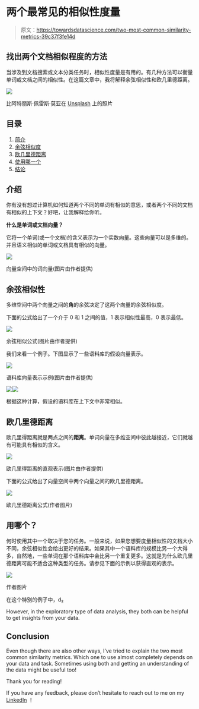 # 两个最常见的相似性度量

> 原文：<https://towardsdatascience.com/two-most-common-similarity-metrics-39c37f3fe14d>

## 找出两个文档相似程度的方法

当涉及到文档搜索或文本分类任务时，相似性度量是有用的。有几种方法可以衡量单词或文档之间的相似性。在这篇文章中，我将解释余弦相似性和欧几里德距离。

![](img/e9ce26f7618643d9e8ff9afd0ca8abb8.png)

比阿特丽斯·佩雷斯·莫亚在 [Unsplash](https://unsplash.com?utm_source=medium&utm_medium=referral) 上的照片

## **目录**

1.  [简介](#0ef1)
2.  [余弦相似度](#ed9c)
3.  [欧几里德距离](#ef62)
4.  [使用哪一个](#94bd)
5.  [结论](#9aca)

## 介绍

你有没有想过计算机如何知道两个不同的单词有相似的意思，或者两个不同的文档有相似的上下文？好吧，让我解释给你听。

**什么是单词或文档向量？**

它将一个单词(或一个文档)的含义表示为一个实数向量。这些向量可以是多维的。并且语义相似的单词或文档具有相似的向量。

![](img/a56b3c8ad792d6980ca703d7d99a2bc3.png)

向量空间中的词向量(图片由作者提供)

## 余弦相似性

多维空间中两个向量之间的**角**的余弦决定了这两个向量的余弦相似度。

下面的公式给出了一个介于 0 和 1 之间的值，1 表示相似性最高，0 表示最低。

![](img/810312f3b083fd15f34b408c9912331c.png)

余弦相似公式(图片由作者提供)

我们来看一个例子。下图显示了一些语料库的假设向量表示。

![](img/886c1cb82e07098193dd71682c243a1c.png)

语料库向量表示示例(图片由作者提供)

![](img/12bcbdfa5900a02b2db3a3b91653eefd.png)![](img/1a0eba8075fd31fceffc50e2163a5d1c.png)

根据这种计算，假设的语料库在上下文中非常相似。

## 欧几里德距离

欧几里得距离就是两点之间的**距离**。单词向量在多维空间中彼此越接近，它们就越有可能具有相似的含义。

![](img/7345efe181fe014776000498222959a8.png)

欧几里得距离的直观表示(图片由作者提供)

下面的公式给出了向量空间中两个向量之间的欧几里德距离。

![](img/579d817191c48c6f4d92edf05f0fc2bc.png)

欧几里德距离公式(作者图片)

## 用哪个？

何时使用其中一个取决于您的任务。一般来说，如果您想要度量相似性的文档大小不同，余弦相似性会给出更好的结果。如果其中一个语料库的规模比另一个大得多，自然地，一些单词在那个语料库中会比另一个重复更多。这就是为什么欧几里德距离可能不适合这种类型的任务。请参见下面的示例以获得直观的表示。

![](img/dbc4a3a7eaa54eae11e40f486d40e786.png)

作者图片

在这个特别的例子中，d₂

However, in the exploratory type of data analysis, they both can be helpful to get insights from your data.

## Conclusion

Even though there are also other ways, I’ve tried to explain the two most common similarity metrics. Which one to use almost completely depends on your data and task. Sometimes using both and getting an understanding of the data might be useful too!

Thank you for reading!

If you have any feedback, please don’t hesitate to reach out to me on my [LinkedIn](https://www.linkedin.com/in/guldenturgay/) ！